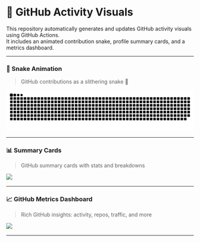 # 🧩 GitHub Activity Visuals

This repository automatically generates and updates GitHub activity visuals using GitHub Actions.  
It includes an animated contribution snake, profile summary cards, and a metrics dashboard.

---

### 🐍 Snake Animation

> GitHub contributions as a slithering snake 🐍

![GitHub Snake Animation](https://github.com/Opanasenko-Mykhailo/github-activity-visuals/raw/output/github-snake.svg)

---

### 📊 Summary Cards

> GitHub summary cards with stats and breakdowns

![](https://raw.githubusercontent.com/Opanasenko-Mykhailo/github-activity-visuals/output/github_dark/0-profile-details.svg)

---

### 📈 GitHub Metrics Dashboard

> Rich GitHub insights: activity, repos, traffic, and more

![](https://github.com/Opanasenko-Mykhailo/github-activity-visuals/raw/output/metrics.svg)

---